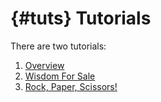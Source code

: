 # {#tuts} Tutorials

There are two tutorials:
1. [Overview](##overview)
1. [Wisdom For Sale](##wfs)
1. [Rock, Paper, Scissors!](##tut)